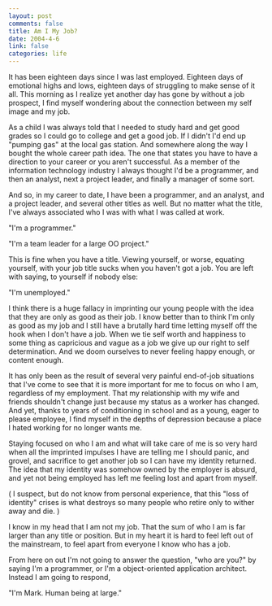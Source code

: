 ```yaml
--- 
layout: post
comments: false
title: Am I My Job?
date: 2004-4-6
link: false
categories: life
---
```

It has been eighteen days since I was last employed. Eighteen days of emotional highs and lows, eighteen days of struggling to make sense of it all. This morning as I realize yet another day has gone by without a job prospect, I find myself wondering about the connection between my self image and my job.

As a child I was always told that I needed to study hard and get good grades so I could go to college and get a good job. If I didn't I'd end up "pumping gas" at the local gas station. And somewhere along the way I bought the whole career path idea. The one that states you have to have a direction to your career or you aren't successful. As a member of the information technology industry I always thought I'd be a programmer, and then an analyst, next a project leader, and finally a manager of some sort.

And so, in my career to date, I have been a programmer, and an analyst, and a project leader, and several other titles as well. But no matter what the title, I've always associated who I was with what I was called at work.

"I'm a programmer."

"I'm a team leader for a large OO project."

This is fine when you have a title. Viewing yourself, or worse, equating yourself, with your job title sucks when you haven't got a job. You are left with saying, to yourself if nobody else:

"I'm unemployed."

I think there is a huge fallacy in imprinting our young people with the idea that they are only as good as their job. I know better than to think I'm only as good as my job and I still have a brutally hard time letting myself off the hook when I don't have a job. When we tie self worth and happiness to some thing as capricious and vague as a job we give up our right to self determination. And we doom ourselves to never feeling happy enough, or content enough.

It has only been as the result of several very painful end-of-job situations that I've come to see that it is more important for me to focus on who I am, regardless of my employment. That my relationship with my wife and friends shouldn't change just because my status as a worker has changed. And yet, thanks to years of conditioning in school and as a young, eager to please employee, I find myself in the depths of depression because a place I hated working for no longer wants me.

Staying focused on who I am and what will take care of me is so very hard when all the imprinted impulses I have are telling me I should panic, and grovel, and sacrifice to get another job so I can have my identity returned. The idea that my identity was somehow owned by the employer is absurd, and yet not being employed has left me feeling lost and apart from myself.

( I suspect, but do not know from personal experience, that this "loss of identity" crises is what destroys so many people who retire only to wither away and die. )

I know in my head that I am not my job. That the sum of who I am is far larger than any title or position. But in my heart it is hard to feel left out of the mainstream, to feel apart from everyone I know who has a job.

From here on out I'm not going to answer the question, "who are you?" by saying I'm a programmer, or I'm a object-oriented application architect. Instead I am going to respond,

"I'm Mark. Human being at large."
